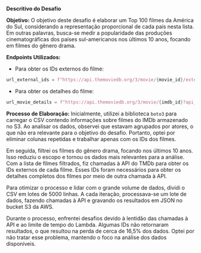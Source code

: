 **Descritivo do Desafio**

**Objetivo:**
O objetivo deste desafio é elaborar um Top 100 filmes da América do Sul, considerando a representação proporcional de cada país nesta lista. Em outras palavras, busca-se medir a popularidade das produções cinematográficas dos países sul-americanos nos últimos 10 anos, focando em filmes do gênero drama.

**Endpoints Utilizados:**
- Para obter os IDs externos do filme:
```python
url_external_ids = f"https://api.themoviedb.org/3/movie/{movie_id}/external_ids?api_key={API_KEY}&language=pt-BR"
```
- Para obter os detalhes do filme:
```python
url_movie_details = f"https://api.themoviedb.org/3/movie/{imdb_id}?api_key={API_KEY}&language=pt-BR&external_source=imdb_id"
```

**Processo de Elaboração:**
Inicialmente, utilizei a biblioteca `boto3` para carregar o CSV contendo informações sobre filmes do IMDb armazenado no S3. Ao analisar os dados, observei que estavam agrupados por atores, o que não era relevante para o objetivo do desafio. Portanto, optei por eliminar colunas repetidas e trabalhar apenas com os IDs dos filmes.

Em seguida, filtrei os filmes do gênero drama, focando nos últimos 10 anos. Isso reduziu o escopo e tornou os dados mais relevantes para a análise. Com a lista de filmes filtrados, fiz chamadas à API do TMDb para obter os IDs externos de cada filme. Esses IDs foram necessários para obter os detalhes completos dos filmes por meio de outra chamada à API.

Para otimizar o processo e lidar com o grande volume de dados, dividi o CSV em lotes de 5000 linhas. A cada iteração, processava-se um lote de dados, fazendo chamadas à API e gravando os resultados em JSON no bucket S3 da AWS.

Durante o processo, enfrentei desafios devido à lentidão das chamadas à API e ao limite de tempo do Lambda. Algumas IDs não retornaram resultados, o que resultou na perda de cerca de 16,5% dos dados. Optei por não tratar esse problema, mantendo o foco na análise dos dados disponíveis.